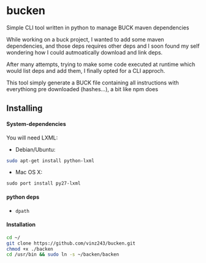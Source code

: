 # bucken
Simple CLI tool written in python to manage BUCK maven dependencies


While working on a buck project, I wanted to add some maven dependencies, and those deps requires other deps and I soon found my self wondering how I could autmoatically download and link deps.

After many attempts, trying to make some code executed at runtime which would list deps and add them, I finally opted for a CLI approch.

This tool simply generate a BUCK file containing all instructions with everythiong pre downloaded (hashes...), a bit like npm does

## Installing

#### System-dependencies

You will need LXML:

- Debian/Ubuntu: 
```sh
sudo apt-get install python-lxml
```
- Mac OS X:
```
sudo port install py27-lxml
```

#### python deps

- `dpath`

#### Installation

```sh
cd ~/
git clone https://github.com/vinz243/bucken.git
chmod +x ./backen
cd /usr/bin && sudo ln -s ~/backen/backen
```
